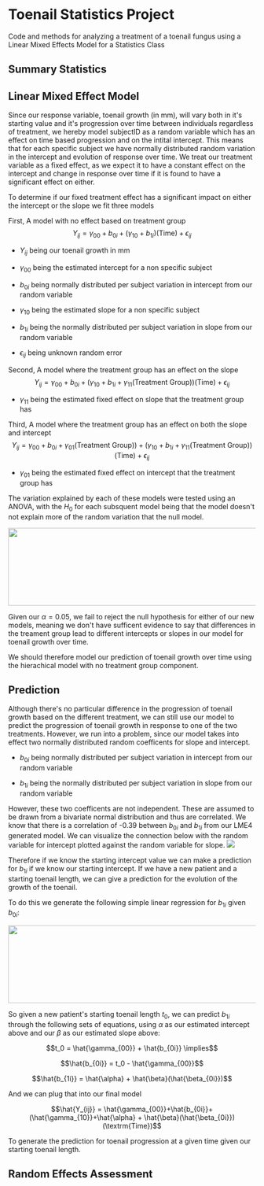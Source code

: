 # Toenail Statistics Project
Code and methods for analyzing a treatment of a toenail fungus using a Linear Mixed Effects Model for a Statistics Class
## Summary Statistics

## Linear Mixed Effect Model

Since our response variable, toenail growth (in mm), will vary both in it's starting value and it's progression over time between individuals regardless of treatment, we hereby model subjectID as a random variable which has an effect on time based progression and on the intital intercept. This means that for each specific subject we have normally distributed random variation in the intercept and evolution of response over time. We treat our treatment variable as a fixed effect, as we expect it to have a constant effect on the intercept and change in response over time if it is found to have a significant effect on either.

To determine if our fixed treatment effect has a significant impact on either the intercept or the slope we fit three models

First, A model with no effect based on treatment group
$$Y_{ij} = \gamma_{00}+b_{0i}+(\gamma_{10}+b_{1i})(\textrm{Time}) + \epsilon_{ij}$$

- $Y_{ij}$ being our toenail growth in mm

- $\gamma_{00}$ being the estimated intercept for a non specific subject

- $b_{0i}$ being normally distributed per subject variation in intercept from our random variable

- $\gamma_{10}$ being the estimated slope for a non specific subject

- $b_{1i}$ being the normally distributed per subject variation in slope from our random variable

- $\epsilon_{ij}$ being unknown random error

Second, A model where the treatment group has an effect on the slope
$$Y_{ij} = \gamma_{00}+b_{0i}+(\gamma_{10}+b_{1i}+\gamma_{11}(\textrm{Treatment Group}))(\textrm{Time}) + \epsilon_{ij}$$

- $\gamma_{11}$ being the estimated fixed effect on slope that the treatment group has

Third, A model where the treatment group has an effect on both the slope and intercept
$$Y_{ij} = \gamma_{00}+b_{0i}+\gamma_{01}(\textrm{Treatment Group)})+(\gamma_{10}+b_{1i}+\gamma_{11}(\textrm{Treatment Group}))(\textrm{Time}) + \epsilon_{ij}$$

- $\gamma_{01}$ being the estimated fixed effect on intercept that the treatment group has

The variation explained by each of these models were tested using an ANOVA, with the $H_0$ for each subsquent model being that the model doesn't not explain more of the random variation that the null model.

<image src = "https://github.com/raforsyth/toenail-stats-project/blob/main/toenail-stats-project/images/model_anova.png" width = "774" height = "158">

Given our $\alpha = 0.05$, we fail to reject the null hypothesis for either of our new models, meaning we don't have sufficent evidence to say that differences in the treament group lead to different intercepts or slopes in our model for toenail growth over time.

We should therefore model our prediction of toenail growth over time using the hierachical model with no treatment group component.

## Prediction

Although there's no particular difference in the progression of toenail growth based on the different treatment, we can still use our model to predict the progression of toenail growth in response to one of the two treatments. However, we run into a problem, since our model takes into effect two normally distributed random coefficents for slope and intercept.

- $b_{0i}$ being normally distributed per subject variation in intercept from our random variable

- $b_{1i}$ being the normally distributed per subject variation in slope from our random variable

However, these two coefficents are not independent. These are assumed to be drawn from a bivariate normal distribution and thus are correlated. We know that there is a correlation of -0.39 between $b_{0i}$ and $b_{1i}$ from our LME4 generated model. We can visualize the connection below with the random variable for intercept plotted against the random variable for slope.
<image src = "https://github.com/raforsyth/toenail-stats-project/blob/main/toenail-stats-project/images/rand_int_rand_slope.png">

Therefore if we know the starting intercept value we can make a prediction for $b_{1i}$ if we know our starting intercept. If we have a new patient and a starting toenail length, we can give a prediction for the evolution of the growth of the toenail.

To do this we generate the following simple linear regression for $b_{1i}$ given $b_{0i}$:

<image src = "https://github.com/raforsyth/toenail-stats-project/blob/main/toenail-stats-project/images/linear_reg_table.png" width = "774" height = "158">

So given a new patient's starting toenail length $t_0$, we can predict $b_{1i}$ through the following sets of equations, using $\alpha$ as our estimated intercept above and our $\beta$ as our estimated slope above:

$$t_0 = \hat{\gamma_{00}} + \hat{b_{0i}} \implies$$

$$\hat{b_{0i}} = t_0 - \hat{\gamma_{00}}$$

$$\hat{b_{1i}} = \hat{\alpha} + \hat{\beta}(\hat{\beta_{0i}})$$

And we can plug that into our final model

$$\hat{Y_{ij}} = \hat{\gamma_{00}}+\hat{b_{0i}}+(\hat{\gamma_{10}}+\hat{\alpha} + \hat{\beta}(\hat{\beta_{0i}})(\textrm{Time})$$

To generate the prediction for toenail progression at a given time given our starting toenail length.
## Random Effects Assessment